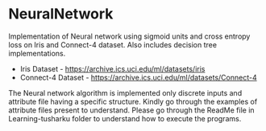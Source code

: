 # NeuralNetwork
Implementation of Neural network using sigmoid units and cross entropy loss on Iris and Connect-4 dataset. Also includes decision tree implementations.
* Iris Dataset - https://archive.ics.uci.edu/ml/datasets/iris
* Connect-4 Dataset - https://archive.ics.uci.edu/ml/datasets/Connect-4

The Neural network algorithm is implemented only discrete inputs and attribute file having a specific structure. Kindly go through the examples of attribute files present to understand.
Please go through the ReadMe file in Learning-tusharku folder to understand how to execute the programs.
